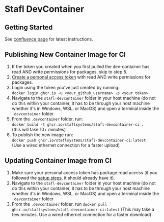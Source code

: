 # Stafl DevContainer

## Getting Started

See [confluence page](https://staflsystems.atlassian.net/wiki/spaces/EM/pages/196673537/Stafl+DevContainer) for latest instructions.

## Publishing New Container Image for CI

1. If the token you created when you first pulled the dev-container has read AND write permissions for packages, skip to step 5.
2. [Create a personal access token](https://docs.github.com/en/authentication/keeping-your-account-and-data-secure/creating-a-personal-access-token) with read AND write permissions for packages.
3. Login using the token you've just created by running:  
`docker login ghcr.io -u <your_github_username> -p <your token>`
4. Navigate to the `stafl-devcontainer` folder in your host machine (do not do this within your container, it has to be through your host machine whether it's in Windows, WSL, or MacOS) and open a terminal inside the `.devcontainer` folder
5. From the `.devcontainer` folder, run:  
`docker build -t ghcr.io/staflsystems/stafl-devcontainer-ci .`  
(this will take 10+ minutes)
6. To publish the new image run:  
`docker push ghcr.io/staflsystems/stafl-devcontainer-ci:latest`  
(Use a wired ethernet connection for a faster upload)

## Updating Container Image from CI

1. Make sure your personal access token has package read access (if you followed the [setup steps](https://staflsystems.atlassian.net/wiki/spaces/EM/pages/196673537/Stafl+DevContainer), it should already have it).
2. Navigate to the `stafl-devcontainer` folder in your host machine (do not do this within your container, it has to be through your host machine whether it's in Windows, WSL, or MacOS) and open a terminal inside the `.devcontainer` folder
3. From the `.devcontainer` folder, run `docker pull ghcr.io/staflsystems/stafl-devcontainer-ci:latest` (This may take a few minutes. Use a wired ethernet connection for a faster download)

